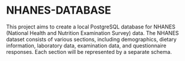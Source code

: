 # NHANES-DATABASE
This project aims to create a local PostgreSQL database for NHANES (National Health and Nutrition Examination Survey) data. The NHANES dataset consists of various sections, including demographics, dietary information, laboratory data, examination data, and questionnaire responses. Each section will be represented by a separate schema.
